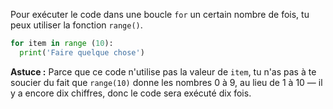 Pour exécuter le code dans une boucle `for` un certain nombre de fois, tu peux utiliser la fonction `range()`.

```python
for item in range (10):
  print('Faire quelque chose')
```

**Astuce :** Parce que ce code n'utilise pas la valeur de `item`, tu n'as pas à te soucier du fait que `range(10)` donne les nombres 0 à 9, au lieu de 1 à 10 — il y a encore dix chiffres, donc le code sera exécuté dix fois.


